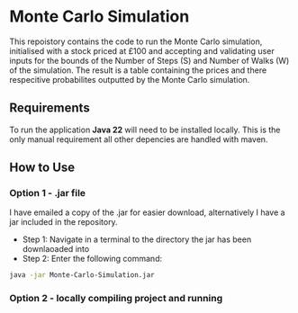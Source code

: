# Monte Carlo Simulation
This repoistory contains the code to run the Monte Carlo simulation, initialised with a stock priced at £100 and accepting and validating user inputs for the bounds of the Number of Steps (S) and Number of Walks (W) of the simulation. The result is a table containing the prices and there respecitive probabilites outputted by the Monte Carlo simulation.

## Requirements
To run the application <b>Java 22</b> will need to be installed locally. This is the only manual requirement all other depencies are handled with maven.

## How to Use
### Option 1 - .jar file
  I have emailed a copy of the .jar for easier download, alternatively I have a jar included in the repository.
  - Step 1: Navigate in a terminal to the directory the jar has been downlaoaded into
  - Step 2: Enter the following command:
   ``` bash
java -jar Monte-Carlo-Simulation.jar
```

### Option 2 - locally compiling project and running
